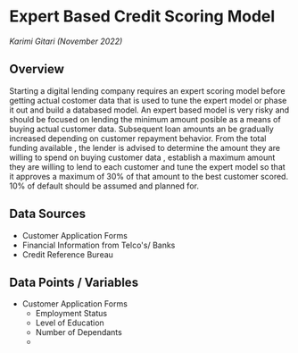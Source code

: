 # Expert Based Credit Scoring Model

*Karimi Gitari (November 2022)*


## Overview

Starting a digital lending company requires an expert scoring model before getting actual costomer data that is used to tune the expert model or phase it out and build a databased model. An expert based model is very risky and should be focused on lending the minimum amount posible as a means of buying actual customer data. Subsequent loan amounts an be gradually increased depending on customer repayment behavior. From the total funding available , the lender is advised to determine the amount they are willing to spend on buying customer data , establish a maximum amount they are willing to lend to each customer and tune the expert model so that it approves a maximum of 30% of that amount to the best customer scored. 10% of default should be assumed and planned for.

## Data Sources
* Customer Application Forms
* Financial Information from Telco's/ Banks
* Credit Reference Bureau 

## Data Points / Variables
* Customer Application Forms
  * Employment Status
  * Level of Education
  * Number of Dependants
  * 
  
  




